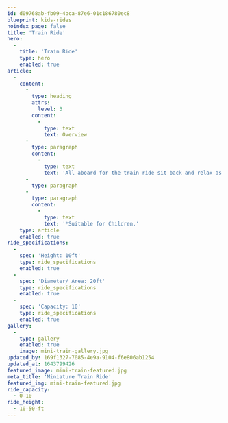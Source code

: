 ```yaml
---
id: d09768ab-fb09-4bca-87e6-01c186780ec8
blueprint: kids-rides
noindex_page: false
title: 'Train Ride'
hero:
  -
    title: 'Train Ride'
    type: hero
    enabled: true
article:
  -
    content:
      -
        type: heading
        attrs:
          level: 3
        content:
          -
            type: text
            text: Overview
      -
        type: paragraph
        content:
          -
            type: text
            text: 'All aboard for the train ride sit back and relax as you go round and round the track.'
      -
        type: paragraph
      -
        type: paragraph
        content:
          -
            type: text
            text: '*Suitable for Children.'
    type: article
    enabled: true
ride_specifications:
  -
    spec: 'Height: 10ft'
    type: ride_specifications
    enabled: true
  -
    spec: 'Diameter/ Area: 20ft'
    type: ride_specifications
    enabled: true
  -
    spec: 'Capacity: 10'
    type: ride_specifications
    enabled: true
gallery:
  -
    type: gallery
    enabled: true
    image: mini-train-gallery.jpg
updated_by: 169f1327-7085-4e9a-9104-f6e806ab1254
updated_at: 1643799426
featured_image: mini-train-featured.jpg
meta_title: 'Miniature Train Ride'
featured_img: mini-train-featured.jpg
ride_capacity:
  - 0-10
ride_height:
  - 10-50-ft
---
```

